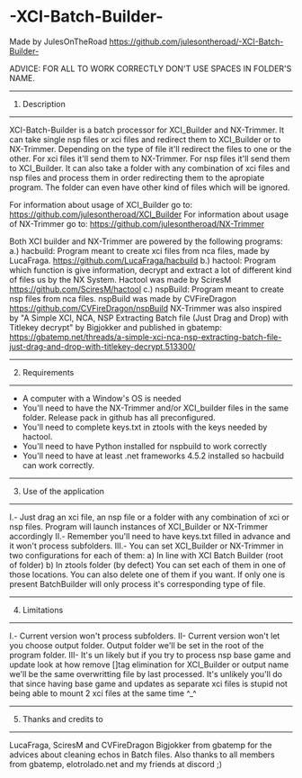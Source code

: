# -XCI-Batch-Builder-

Made by JulesOnTheRoad
https://github.com/julesontheroad/-XCI-Batch-Builder-

ADVICE: FOR ALL TO WORK CORRECTLY DON'T USE SPACES IN FOLDER'S NAME.

---------------
1. Description
---------------
XCI-Batch-Builder is a batch processor for XCI_Builder and NX-Trimmer. 
It can take single nsp files or xci files and redirect them to XCI_Builder or to NX-Trimmer.
Depending on the type of file it'll redirect the files to one or the other. 
For xci files it'll send them to NX-Trimmer.
For nsp files it'll send them to XCI_Builder.
It can also take a folder with any combination of xci files and nsp files and process them in order 
redirecting them to the apropiate program. The folder can even have other kind of files 
which will be ignored.

For information about usage of XCI_Builder go to:
https://github.com/julesontheroad/XCI_Builder
For information about usage of NX-Trimmer go to:
https://github.com/julesontheroad/NX-Trimmer

Both XCI builder and NX-Trimmer are powered by the following programs:
a.) hacbuild: Program meant to create xci files from nca files, made by LucaFraga.
https://github.com/LucaFraga/hacbuild
b.) hactool: Program which function is give information, decrypt and extract a lot of different kind of files us by the NX System.
Hactool was made by SciresM
https://github.com/SciresM/hactool
c.) nspBuild: Program meant to create nsp files from nca files. 
nspBuild was made by CVFireDragon
https://github.com/CVFireDragon/nspBuild
NX-Trimmer was also inspired by "A Simple XCI, NCA, NSP Extracting Batch file (Just Drag and Drop) with Titlekey decrypt"
by Bigjokker and published in gbatemp:
https://gbatemp.net/threads/a-simple-xci-nca-nsp-extracting-batch-file-just-drag-and-drop-with-titlekey-decrypt.513300/

---------------
2. Requirements
---------------
- A computer with a Window's OS is needed
- You'll need to have the NX-Trimmer and/or XCI_builder files in the same folder. Release pack in
github has all preconfigured.
- You'll need to complete keys.txt in ztools with the keys needed by hactool.
- You'll need to have Python installed for nspbuild to work correctly
- You'll need to have at least .net frameworks 4.5.2 installed so hacbuild can work correctly.

-------------------------
3. Use of the application
-------------------------
I.-   Just drag an xci file, an nsp file or a folder with any combination of xci or nsp files.
      Program will launch instances of XCI_Builder or NX-Trimmer accordingly
II.-  Remember you'll need to have keys.txt filled in advance and it won't process subfolders.
III.- You can set XCI_Builder or NX-Trimmer in two configurations for each of them:
      a) In line with XCI Batch Builder (root of folder)
	  b) In ztools folder (by defect)
	  You can set each of them in one of those locations. You can also delete one of them if you want.
	  If only one is present BatchBuilder will only process it's corresponding type of file.
    
--------------
4. Limitations
--------------
I.-   Current version won't process subfolders.
II-   Current version won't let you choose output folder. Output folder we'll be set in the root of the
      program folder.
III-  It's un likely but if you try to process nsp base game and update look at how remove []tag elimination
      for XCI_Builder or output name we'll be the same overwritting file by last processed. It's unlikely you'll
      do that since having base game and updates as separate xci files is stupid not being able to mount 2 xci files
      at the same time ^_^ 

------------------------
5. Thanks and credits to 
------------------------
LucaFraga, SciresM and CVFireDragon 
Bigjokker from gbatemp for the advices about cleaning echos in Batch files.
Also thanks to all members from gbatemp, elotrolado.net and my friends at discord ;)
